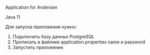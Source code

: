 Application for Andersen

Java 11


Для запуска приложения нужно:
1. Подключить базу данных PostgreSQL
2. Прописать в файлике application.properties name и password
3. Запустить приложение.
